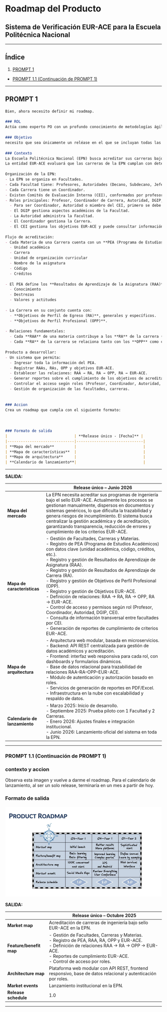 # Roadmap del Producto
## Sistema de Verificación EUR-ACE para la Escuela Politécnica Nacional

---

## Índice


1. [PROMPT 1](#prompt-1)
  - [PROMPT 1.1 (Continuación de PROMPT 1)](#prompt-11-continuacion-de-prompt-1)

---

## PROMPT 1

```markdown
Bien, ahora necesito definir mi roadmap. 

### ROL 
Actúa como experto PO con un profundo conocimiento de metodologías ágiles y gestión de productos. Deseo definir mi product roadmap, 

### Objetivo 
necesito que sea únicamente un reléase en el que se incluyan todas las funcionalidades.

### Contexto 
La Escuela Politécnica Nacional (EPN) busca acreditar sus carreras bajo el sello EUR-ACE.  
La entidad EUR-ACE evaluará que las carreras de la EPN cumplan con determinados objetivos (objetivos EUR-ACE).  

Organización de la EPN:
- La EPN se organiza en Facultades.  
- Cada Facultad tiene: Profesores, Autoridades (Decano, Subdecano, Jefe de Departamento) y Carreras.  
- Cada Carrera tiene un Coordinador.  
- Existen Comités de Evaluación Interna (CEI), conformados por profesores.  
- Roles principales: Profesor, Coordinador de Carrera, Autoridad, DGIP, Miembro del CEI.  
  - Para ser Coordinador, Autoridad o miembro del CEI, primero se debe ser Profesor.  
  - El DGIP gestiona aspectos académicos de la Facultad.  
  - La Autoridad administra la Facultad.  
  - El Coordinador gestiona la Carrera.  
  - El CEI gestiona los objetivos EUR-ACE y puede consultar información de Facultades.  

Flujo de acreditación:
- Cada Materia de una Carrera cuenta con un **PEA (Programa de Estudios Académicos)**, que contiene:  
  - Unidad académica  
  - Carrera  
  - Unidad de organización curricular  
  - Nombre de la asignatura  
  - Código  
  - Créditos  

- El PEA define los **Resultados de Aprendizaje de la Asignatura (RAA)**, que pueden ser:  
  - Conocimiento  
  - Destrezas  
  - Valores y actitudes  

- La Carrera en su conjunto cuenta con:  
  - **Objetivos de Perfil de Egreso (RA)**, generales y específicos.  
  - **Objetivos de Perfil Profesional (OPP)**.  

- Relaciones fundamentales:  
  - Cada **RAA** de una materia contribuye a los **RA** de la carrera (con un nivel definido).  
  - Cada **RA** de la carrera se relaciona tanto con los **OPP** como con los **objetivos EUR-ACE**.  

Producto a desarrollar:
- Un sistema que permita:  
  - Ingresar toda la información del PEA.  
  - Registrar RAAs, RAs, OPP y objetivos EUR-ACE.  
  - Establecer las relaciones: RAA → RA, RA → OPP, RA → EUR-ACE.  
  - Generar reportes sobre el cumplimiento de los objetivos de acreditación EUR-ACE.  
  - Controlar el acceso según roles (Profesor, Coordinador, Autoridad, CEI, DGIP).  
  - Gestión de organización de las facultades, carreras.  


### Accion 
Crea un roadmap que cumpla con el siguiente formato:



### Formato de salida 
|                              | **Release único - [Fecha]** |
|------------------------------|------------------------------|
| **Mapa del mercado**         |                              |
| **Mapa de características**  |                              |
| **Mapa de arquitectura**     |                              |
| **Calendario de lanzamiento**|                              |
```

---

**SALIDA:**

|                               | **Release único – Junio 2026**                                                                                                                                                                                                                                                                                                                                                                                                                                                                                                                                                                                                                                                                                                             |
| ----------------------------- | ------------------------------------------------------------------------------------------------------------------------------------------------------------------------------------------------------------------------------------------------------------------------------------------------------------------------------------------------------------------------------------------------------------------------------------------------------------------------------------------------------------------------------------------------------------------------------------------------------------------------------------------------------------------------------------------------------------------------------------------ |
| **Mapa del mercado**          | La EPN necesita acreditar sus programas de ingeniería bajo el sello EUR-ACE. Actualmente los procesos se gestionan manualmente, dispersos en documentos y sistemas genéricos, lo que dificulta la trazabilidad y genera riesgos de incumplimiento. El sistema busca centralizar la gestión académica y de acreditación, garantizando transparencia, reducción de errores y cumplimiento de los criterios EUR-ACE.                                                                                                                                                                                                                                                                                                                          |
| **Mapa de características**   | - Gestión de Facultades, Carreras y Materias.<br> - Registro de PEA (Programa de Estudios Académicos) con datos clave (unidad académica, código, créditos, etc.).<br> - Registro y gestión de Resultados de Aprendizaje de Asignatura (RAA).<br> - Registro y gestión de Resultados de Aprendizaje de Carrera (RA).<br> - Registro y gestión de Objetivos de Perfil Profesional (OPP).<br> - Registro y gestión de Objetivos EUR-ACE.<br> - Definición de relaciones: RAA → RA, RA → OPP, RA → EUR-ACE.<br> - Control de acceso y permisos según rol (Profesor, Coordinador, Autoridad, DGIP, CEI).<br> - Consulta de información transversal entre facultades por CEI.<br> - Generación de reportes de cumplimiento de criterios EUR-ACE. |
| **Mapa de arquitectura**      | - Arquitectura web modular, basada en microservicios.<br> - Backend: API REST centralizada para gestión de datos académicos y acreditación.<br> - Frontend: interfaz web responsiva para cada rol, con dashboards y formularios dinámicos.<br> - Base de datos relacional para trazabilidad de relaciones RAA–RA–OPP–EUR-ACE.<br> - Módulo de autenticación y autorización basado en roles.<br> - Servicios de generación de reportes en PDF/Excel.<br> - Infraestructura en la nube con escalabilidad y respaldo de datos.                                                                                                                                                                                                                |
| **Calendario de lanzamiento** | - Marzo 2025: Inicio de desarrollo.<br> - Septiembre 2025: Prueba piloto con 1 Facultad y 2 Carreras.<br> - Enero 2026: Ajustes finales e integración institucional.<br> - Junio 2026: Lanzamiento oficial del sistema en toda la EPN.                                                                                                                                                                                                                                                                                                                                                                                                                                                                                                     |

---

### PROMPT 1.1 (Continuación de PROMPT 1)

### contexto y accion 
Observa esta imagen y vuelve a darme el roadmap. Para el calendario de lanzamiento, al ser un solo release, terminaría en un mes a partir de hoy.

### Formato de salida 
![Roadmap](../images/RoadmapExample.png)



**SALIDA:**

|                         | **Release único – Octubre 2025**                                                                                                                                                                                                 |
| ----------------------- | -------------------------------------------------------------------------------------------------------------------------------------------------------------------------------------------------------------------------------- |
| **Market map**          | Acreditación de carreras de ingeniería bajo sello EUR-ACE en la EPN.                                                                                                                                                             |
| **Feature/benefit map** | - Gestión de Facultades, Carreras y Materias.<br> - Registro de PEA, RAA, RA, OPP y EUR-ACE.<br> - Definición de relaciones RAA → RA → OPP → EUR-ACE.<br> - Reportes de cumplimiento EUR-ACE.<br> - Control de acceso por roles. |
| **Architecture map**    | Plataforma web modular con API REST, frontend responsivo, base de datos relacional y autenticación por roles.                                                                                                                    |
| **Market events**       | Lanzamiento institucional en la EPN.                                                                                                                                                                                             |
| **Release schedule**    | 1.0                                                                                                                                                                                                                              |

---
